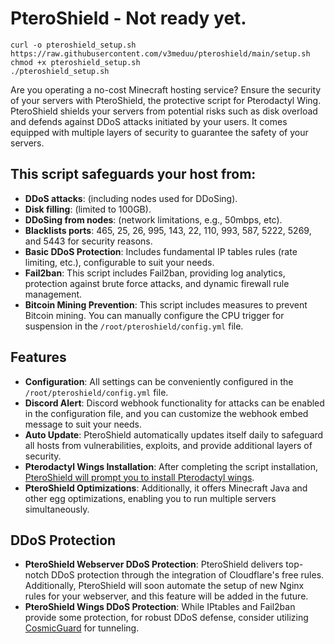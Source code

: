 # PteroShield - Not ready yet.

```
curl -o pteroshield_setup.sh https://raw.githubusercontent.com/v3meduu/pteroshield/main/setup.sh
chmod +x pteroshield_setup.sh
./pteroshield_setup.sh
```

Are you operating a no-cost Minecraft hosting service? Ensure the security of your servers with PteroShield, the protective script for Pterodactyl Wing. PteroShield shields your servers from potential risks such as disk overload and defends against DDoS attacks initiated by your users. It comes equipped with multiple layers of security to guarantee the safety of your servers.

## This script safeguards your host from:

- **DDoS attacks**: (including nodes used for DDoSing).
- **Disk filling**: (limited to 100GB).
- **DDoSing from nodes**: (network limitations, e.g., 50mbps, etc).
- **Blacklists ports**: 465, 25, 26, 995, 143, 22, 110, 993, 587, 5222, 5269, and 5443 for security reasons.
- **Basic DDoS Protection**: Includes fundamental IP tables rules (rate limiting, etc.), configurable to suit your needs.
- **Fail2ban**: This script includes Fail2ban, providing log analytics, protection against brute force attacks, and dynamic firewall rule management.
- **Bitcoin Mining Prevention**: This script includes measures to prevent Bitcoin mining. You can manually configure the CPU trigger for suspension in the `/root/pteroshield/config.yml` file.

## Features

- **Configuration**: All settings can be conveniently configured in the `/root/pteroshield/config.yml` file.
- **Discord Alert**: Discord webhook functionality for attacks can be enabled in the configuration file, and you can customize the webhook embed message to suit your needs.
- **Auto Update**: PteroShield automatically updates itself daily to safeguard all hosts from vulnerabilities, exploits, and provide additional layers of security.
 - **Pterodactyl Wings Installation**: After completing the script installation, [PteroShield will prompt you to install Pterodactyl wings](https://github.com/pterodactyl-installer/pterodactyl-installer).
- **PteroShield Optimizations**: Additionally, it offers Minecraft Java and other egg optimizations, enabling you to run multiple servers simultaneously.

## DDoS Protection
- **PteroShield Webserver DDoS Protection**: PteroShield delivers top-notch DDoS protection through the integration of Cloudflare's free rules. Additionally, PteroShield will soon automate the setup of new Nginx rules for your webserver, and this feature will be added in the future.
- **PteroShield Wings DDoS Protection**: While IPtables and Fail2ban provide some protection, for robust DDoS defense, consider utilizing [CosmicGuard](https://cosmicguard.com/) for tunneling.
